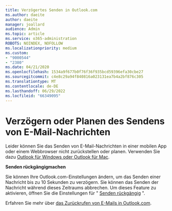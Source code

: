 ```yaml
---
title: Verzögertes Senden in Outlook.com
ms.author: daeite
author: daeite
manager: joallard
audience: Admin
ms.topic: article
ms.service: o365-administration
ROBOTS: NOINDEX, NOFOLLOW
ms.localizationpriority: medium
ms.custom:
- "9000544"
- "2380"
ms.date: 04/21/2020
ms.openlocfilehash: 1534a9f677b0f76f36f935bcd59396efa30cbe27
ms.sourcegitcommit: c4e8c29a94f840816a023131ea7b4a2bf876c305
ms.translationtype: MT
ms.contentlocale: de-DE
ms.lasthandoff: 06/29/2022
ms.locfileid: "66349095"
---
```

# <a name="delay-or-schedule-sending-email-messages"></a>Verzögern oder Planen des Sendens von E-Mail-Nachrichten

Leider können Sie das Senden von E-Mail-Nachrichten in einer mobilen App oder einem Webbrowser nicht zurückstellen oder planen. Verwenden Sie dazu [Outlook für Windows oder Outlook für Mac](https://products.office.com/outlook/email-and-calendar-software-microsoft-outlook).

**Senden rückgängigmachen**

Sie können Ihre Outlook.com-Einstellungen ändern, um das Senden einer Nachricht bis zu 10 Sekunden zu verzögern. Sie können das Senden der Nachricht während dieses Zeitraums abbrechen. Um dieses Feature zu aktivieren, öffnen Sie die Einstellungen für " [Senden rückgängig](https://outlook.live.com/mail/options/mail/messageContent/undoSend) ".

Erfahren Sie mehr über [das Zurückrufen von E-Mails in Outlook.com](https://support.office.com/article/c069ddde-5282-4085-8f4c-d7b133324f8a?wt.mc_id=Office_Outlook_com_Alchemy).
